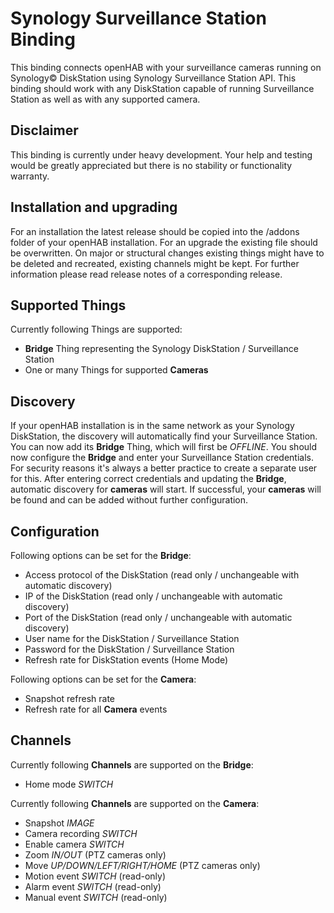 # Synology Surveillance Station Binding

This binding connects openHAB with your surveillance cameras running on Synology&copy; DiskStation using Synology Surveillance Station API. This binding should work with any DiskStation capable of running Surveillance Station as well as with any supported camera.  

## Disclaimer ##

This binding is currently under heavy development. Your help and testing would be greatly appreciated but there is no stability or functionality warranty.

## Installation and upgrading ## 

For an installation the latest release should be copied into the /addons folder of your openHAB installation. 
For an upgrade the existing file should be overwritten. On major or structural changes existing things might have to be deleted and recreated, existing channels might be kept. For further information please read release notes of a corresponding release.  

## Supported Things

Currently following Things are supported:
 
- **Bridge** Thing representing the Synology DiskStation / Surveillance Station
- One or many Things for supported **Cameras**

## Discovery

If your openHAB installation is in the same network as your Synology DiskStation, the discovery will automatically find your Surveillance Station. You can now add its **Bridge** Thing, which will first be _OFFLINE_. You should now configure the **Bridge** and enter your Surveillance Station credentials. For security reasons it's always a better practice to create a separate user for this. After entering correct credentials and updating the **Bridge**, automatic discovery for **cameras** will start. If successful, your **cameras** will be found and can be added without further configuration.   

## Configuration

Following options can be set for the **Bridge**:

- Access protocol of the DiskStation (read only / unchangeable with automatic discovery)
- IP of the DiskStation (read only / unchangeable with automatic discovery)  
- Port of the DiskStation (read only / unchangeable with automatic discovery)
- User name for the DiskStation / Surveillance Station
- Password for the DiskStation / Surveillance Station
- Refresh rate for DiskStation events (Home Mode)

Following options can be set for the **Camera**:

- Snapshot refresh rate 
- Refresh rate for all **Camera** events 

## Channels

Currently following **Channels** are supported on the **Bridge**:

- Home mode _SWITCH_

Currently following **Channels** are supported on the **Camera**:

- Snapshot _IMAGE_
- Camera recording _SWITCH_
- Enable camera _SWITCH_
- Zoom _IN/OUT_ (PTZ cameras only)
- Move _UP/DOWN/LEFT/RIGHT/HOME_ (PTZ cameras only)
- Motion event _SWITCH_ (read-only)
- Alarm event _SWITCH_ (read-only)
- Manual event _SWITCH_ (read-only) 